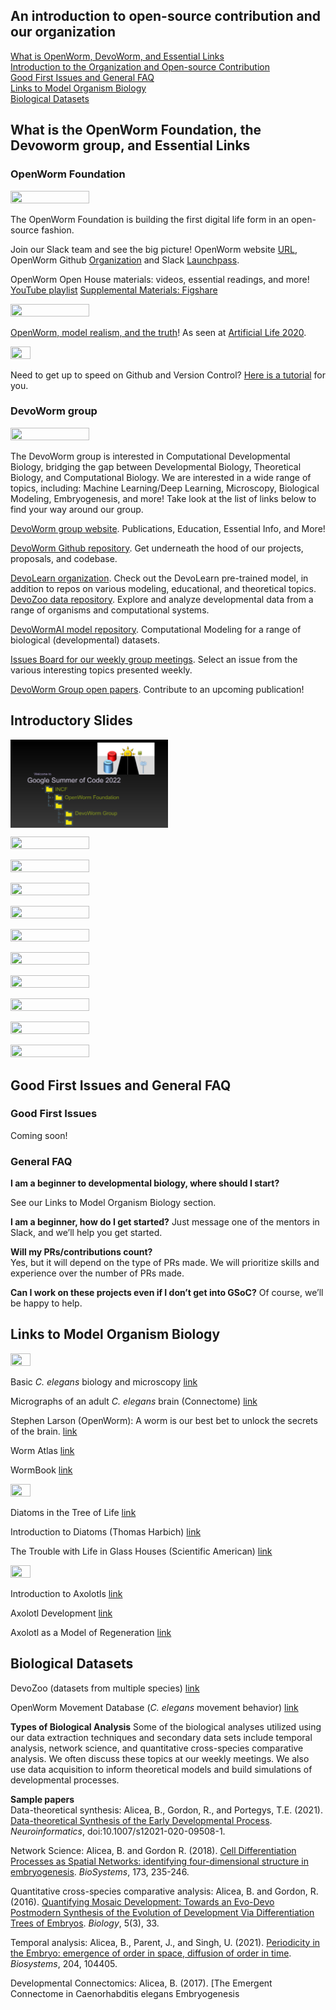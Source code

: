 ## An introduction to open-source contribution and our organization
  
[What is OpenWorm, DevoWorm, and Essential Links](#what-is-the-OpenWorm-Foundation-the-DevoWorm-group-and-essential-links)  
[Introduction to the Organization and Open-source Contribution](#introductory-slides)   
[Good First Issues and General FAQ](#good-first-issues-and-general-FAQ)    
[Links to Model Organism Biology](#links-to-model-organism-biology)    
[Biological Datasets](#biological-datasets)
   

## What is the OpenWorm Foundation, the Devoworm group, and Essential Links

### OpenWorm Foundation

<P>
    <IMG align="center" height = "50%" width = "50%" SRC="https://github.com/devoworm/Proposals-Public-Lectures/blob/master/GSoC/2021/Onboarding/Media%20Assets/20e3e31630f3baccb8a93d00ab75b2c2_original.png">
  </P>

The OpenWorm Foundation is building the first digital life form in an open-source fashion. 

Join our Slack team and see the big picture! OpenWorm website [URL](http://openworm.org/), OpenWorm Github [Organization](https://github.com/openworm) and Slack [Launchpass](https://launchpass.com/openworm). 

OpenWorm Open House materials: videos, essential readings, and more! [YouTube playlist](https://www.youtube.com/playlist?list=PL8ACJC0fGE7Ax7Yjj-PIYimZMYToVE6D4) [Supplemental Materials: Figshare](https://figshare.com/articles/dataset/OpenWorm_Open_House_Supplemental_Materials/4331036)

<P>
    <IMG align="center" height = "50%" width = "50%" SRC="https://github.com/devoworm/Proposals-Public-Lectures/blob/master/GSoC/2021/Onboarding/Media%20Assets/Slide--1.png">
  </P>
  
[OpenWorm, model realism, and the truth](https://github.com/devoworm/ALIFE-2020/blob/master/OpenWorm/OpenWorm%2C%20Model%20Realism%2C%20and%20the%20Truth.md)! As seen at [Artificial Life 2020](https://alife.org/conference/alife-2020/).

<P>
    <IMG align="center" height = "25%" width = "25%" SRC="https://github.com/devoworm/Proposals-Public-Lectures/blob/master/GSoC/2021/Onboarding/Media%20Assets/github-tuorial.png">
  </P>
  
Need to get up to speed on Github and Version Control? [Here is a tutorial](http://voyteklab.com/git/git-primer) for you.

### DevoWorm group

<P>
    <IMG align="center" height = "50%" width = "50%" SRC="https://github.com/devoworm/Proposals-Public-Lectures/blob/master/GSoC/2021/Onboarding/Media%20Assets/dw-logo-2020.png">
  </P>

The DevoWorm group is interested in Computational Developmental Biology, bridging the gap between Developmental Biology, Theoretical Biology, and Computational Biology. We are interested in a wide range of topics, including: Machine Learning/Deep Learning, Microscopy, Biological Modeling, Embryogenesis, and more! Take look at the list of links below to find your way around our group.

[DevoWorm group website](https://devoworm.weebly.com/). Publications, Education, Essential Info, and More!  

[DevoWorm Github repository](https://github.com/devoworm). Get underneath the hood of our projects, proposals, and codebase.  

[DevoLearn organization](https://github.com/devolearn). Check out the DevoLearn pre-trained model, in addition to repos on various modeling, educational, and theoretical topics.   
[DevoZoo data repository](https://devoworm.github.io/devozoo/index.html). Explore and analyze developmental data from a range of organisms and computational systems.    

[DevoWormAI model repository](https://devoworm.github.io/DevoWormAi/). Computational Modeling for a range of biological (developmental) datasets.

[Issues Board for our weekly group meetings](https://github.com/devoworm/Group-Meetings/projects/1). Select an issue from the various interesting topics presented weekly.  

[DevoWorm Group open papers](https://github.com/devoworm/Group-Meetings/blob/master/README.md). Contribute to an upcoming publication!  



## Introductory Slides
<P>
    <IMG align="center" height = "50%" width = "50%" SRC="https://github.com/devoworm/Proposals-Public-Lectures/blob/master/GSoC/2021/Onboarding/Media%20Assets/GSOC%202022.001.png">
  </P>
   <P>
    <IMG align="center" height = "50%" width = "50%" SRC="https://github.com/devoworm/Proposals-Public-Lectures/blob/e6ac0abf88b722e784b3b5be63d9b2f7549b2adb/GSoC/2021/Onboarding/Media%20Assets/GSOC%202021.002.png">
  </P>
   <P>
    <IMG align="center" height = "50%" width = "50%" SRC="https://github.com/devoworm/Proposals-Public-Lectures/blob/e6ac0abf88b722e784b3b5be63d9b2f7549b2adb/GSoC/2021/Onboarding/Media%20Assets/GSOC%202021.003.png">
  </P>
    <P>
    <IMG align="center" height = "50%" width = "50%" SRC="https://github.com/devoworm/Proposals-Public-Lectures/blob/e6ac0abf88b722e784b3b5be63d9b2f7549b2adb/GSoC/2021/Onboarding/Media%20Assets/GSOC%202021.004.png">
  </P>
   <P>
    <IMG align="center" height = "50%" width = "50%" SRC="https://github.com/devoworm/Proposals-Public-Lectures/blob/e6ac0abf88b722e784b3b5be63d9b2f7549b2adb/GSoC/2021/Onboarding/Media%20Assets/GSOC%202021.005.png">
  </P>
   <P>
    <IMG align="center" height = "50%" width = "50%" SRC="https://github.com/devoworm/Proposals-Public-Lectures/blob/e6ac0abf88b722e784b3b5be63d9b2f7549b2adb/GSoC/2021/Onboarding/Media%20Assets/GSOC%202021.006.png">
  </P>
  <P>
    <IMG align="center" height = "50%" width = "50%" SRC="https://github.com/devoworm/Proposals-Public-Lectures/blob/e6ac0abf88b722e784b3b5be63d9b2f7549b2adb/GSoC/2021/Onboarding/Media%20Assets/GSOC%202021.007.png">
  </P>
   <P>
    <IMG align="center" height = "50%" width = "50%" SRC="https://github.com/devoworm/Proposals-Public-Lectures/blob/e6ac0abf88b722e784b3b5be63d9b2f7549b2adb/GSoC/2021/Onboarding/Media%20Assets/GSOC%202021.008.png">
  </P>
   <P>
    <IMG align="center" height = "50%" width = "50%" SRC="https://github.com/devoworm/Proposals-Public-Lectures/blob/e6ac0abf88b722e784b3b5be63d9b2f7549b2adb/GSoC/2021/Onboarding/Media%20Assets/GSOC%202021.011.png">
  </P>
   <P>
    <IMG align="center" height = "50%" width = "50%" SRC="https://github.com/devoworm/Proposals-Public-Lectures/blob/e6ac0abf88b722e784b3b5be63d9b2f7549b2adb/GSoC/2021/Onboarding/Media%20Assets/GSOC%202021.012.png">
  </P>
    <P>
    <IMG align="center" height = "50%" width = "50%" SRC="https://github.com/devoworm/Proposals-Public-Lectures/blob/e6ac0abf88b722e784b3b5be63d9b2f7549b2adb/GSoC/2021/Onboarding/Media%20Assets/GSOC%202021.013.png">
  </CENTER>
  </P>

## Good First Issues and General FAQ

### Good First Issues
Coming soon!

### General FAQ
__I am a beginner to developmental biology, where should I start?__ 

See our Links to Model Organism Biology section.  

__I am a beginner, how do I get started?__
Just message one of the mentors in Slack, and we’ll help you get started.   

__Will my PRs/contributions count?__  
Yes, but it will depend on the type of PRs made. We will prioritize skills and experience over the number of PRs made.  

__Can I work on these projects even if I don’t get into GSoC?__ 
Of course, we’ll be happy to help.  

## Links to Model Organism Biology

<P>
    <IMG align="center" height = "25%" width = "25%" SRC="https://github.com/devoworm/Proposals-Public-Lectures/blob/master/GSoC/2021/Onboarding/Media%20Assets/c-elegans.gif">
  </P>

Basic _C. elegans_ biology and microscopy [link](https://devoworm.github.io/)

Micrographs of an adult _C. elegans_ brain (Connectome) [link](https://www.youtube.com/watch?v=TOIjk6rUais)

Stephen Larson (OpenWorm): A worm is our best bet to unlock the secrets of the brain. [link](https://www.youtube.com/watch?v=RY2-0-QsuTE)  

Worm Atlas [link](https://www.wormatlas.org/embryo/introduction/EIntroframeset.html)   

WormBook [link](http://www.wormbook.org/)   

<P>
    <IMG align="center" height = "25%" width = "25%" SRC="https://user-images.githubusercontent.com/19001437/57882552-960c8900-77e9-11e9-9f10-9ab687f6391e.jpg">
  </P>

Diatoms in the Tree of Life [link](http://tolweb.org/Diatoms/)

Introduction to Diatoms (Thomas Harbich) [link](https://diatoms.de/en/)

The Trouble with Life in Glass Houses (Scientific American) [link](https://blogs.scientificamerican.com/artful-amoeba/diatoms-or-the-trouble-with-life-in-glass-houses/)

<P>
    <IMG align="center" height = "25%" width = "25%" SRC="https://github.com/devoworm/Proposals-Public-Lectures/blob/master/GSoC/2021/Onboarding/Media%20Assets/6.png">
  </P>

Introduction to Axolotls [link](https://www.axolotl.org/)

Axolotl Development [link](https://embryology.med.unsw.edu.au/embryology/index.php/Axolotl_Development)  

Axolotl as a Model of Regeneration [link](http://www.devbio.biology.gatech.edu/vertebrate-development/amphibians/regenerative-and-developmental-postembryonic-mechanisms-of-axolotls/)

## Biological Datasets    
DevoZoo (datasets from multiple species)  [link](https://devoworm.github.io/devozoo/index.html)  

OpenWorm Movement Database (_C. elegans_ movement behavior)  [link](http://movement.openworm.org/)  

__Types of Biological Analysis__
Some of the biological analyses utilized using our data extraction techniques and secondary data sets include temporal analysis, network science, and quantitative cross-species comparative analysis. We often discuss these topics at our weekly meetings. We also use data acquisition to inform theoretical models and build simulations of developmental processes.  

__Sample papers__  
Data-theoretical synthesis: Alicea, B., Gordon, R., and Portegys, T.E. (2021). [Data-theoretical Synthesis of the Early Developmental Process](https://www.biorxiv.org/content/10.1101/282004v4). _Neuroinformatics_, doi:10.1007/s12021-020-09508-1.

Network Science: Alicea, B. and Gordon R. (2018). [Cell Differentiation Processes as Spatial Networks: identifying four-dimensional structure in embryogenesis](https://peerj.com/preprints/26587/). _BioSystems_, 173, 235-246.

Quantitative cross-species comparative analysis: Alicea, B. and Gordon, R. (2016). [Quantifying Mosaic Development: Towards an Evo-Devo Postmodern Synthesis of the Evolution of Development Via Differentiation Trees of Embryos](http://www.mdpi.com/2079-7737/5/3/33). _Biology_, 5(3), 33.

Temporal analysis: Alicea, B., Parent, J., and Singh, U. (2021). [Periodicity in the Embryo: emergence of order in space, diffusion of order in time](https://www.biorxiv.org/content/10.1101/2021.01.06.425581v2). _Biosystems_, 204, 104405.   

Developmental Connectomics: Alicea, B. (2017). [The Emergent Connectome in Caenorhabditis elegans Embryogenesis
